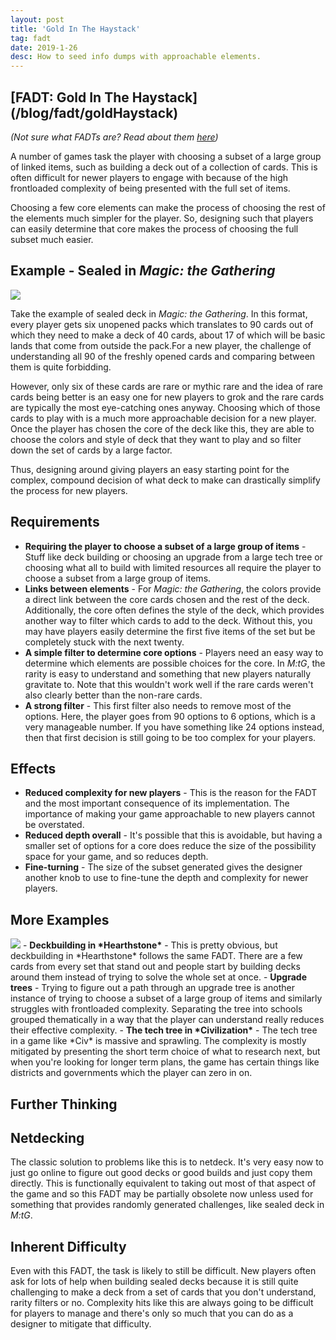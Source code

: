 ```yaml
---
layout: post
title: 'Gold In The Haystack'
tag: fadt
date: 2019-1-26
desc: How to seed info dumps with approachable elements.
---
```

<h2>[FADT: Gold In The Haystack](/blog/fadt/goldHaystack)</h2>

*(Not sure what FADTs are? Read about them [here](http://www.gamasutra.com/view/feature/3357/formal_abstract_design_tools.php))*


A number of games task the player with choosing a subset of a large group of linked items, such as building a deck out of a collection of cards. This is often difficult for newer players to engage with because of the high frontloaded complexity of being presented with the full set of items.


Choosing a few core elements can make the process of choosing the rest of the elements much simpler for the player. So, designing such that players can easily determine that core makes the process of choosing the full subset much easier.

## Example - Sealed in *Magic: the Gathering*
<img src="/blogImages/callOfTheConclave.jpg" />

Take the example of sealed deck in *Magic: the Gathering*. In this format, every player gets six unopened packs which translates to 90 cards out of which they need to make a deck of 40 cards, about 17 of which will be basic lands that come from outside the pack.For a new player, the challenge of understanding all 90 of the freshly opened cards and comparing between them is quite forbidding.


However, only six of these cards are rare or mythic rare and the idea of rare cards being better is an easy one for new players to grok and the rare cards are typically the most eye-catching ones anyway. Choosing which of those cards to play with is a much more approachable decision for a new player. Once the player has chosen the core of the deck like this, they are able to choose the colors and style of deck that they want to play and so filter down the set of cards by a large factor.


Thus, designing around giving players an easy starting point for the complex, compound decision of what deck to make can drastically simplify the process for new players.

## Requirements
- <b>Requiring the player to choose a subset of a large group of items</b> - Stuff like deck building or choosing an upgrade from a large tech tree or choosing what all to build with limited resources all require the player to choose a subset from a large group of items.
- <b>Links between elements</b> - For *Magic: the Gathering*, the colors provide a direct link between the core cards chosen and the rest of the deck. Additionally, the core often defines the style of the deck, which provides another way to filter which cards to add to the deck. Without this, you may have players easily determine the first five items of the set but be completely stuck with the next twenty.
- <b>A simple filter to determine core options</b> - Players need an easy way to determine which elements are possible choices for the core. In *M:tG*, the rarity is easy to understand and something that new players naturally gravitate to. Note that this wouldn't work well if the rare cards weren't also clearly better than the non-rare cards.
- <b>A strong filter</b> - This first filter also needs to remove most of the options. Here, the player goes from 90 options to 6 options, which is a very manageable number. If you have something like 24 options instead, then that first decision is still going to be too complex for your players.

## Effects
- <b>Reduced complexity for new players</b> - This is the reason for the FADT and the most important consequence of its implementation. The importance of making your game approachable to new players cannot be overstated.
- <b>Reduced depth overall</b> - It's possible that this is avoidable, but having a smaller set of options for a core does reduce the size of the possibility space for your game, and so reduces depth.
- <b>Fine-turning</b> - The size of the subset generated gives the designer another knob to use to fine-tune the depth and complexity for newer players.

## More Examples
<img src="/blogImages/civTech2.png" />
- <b>Deckbuilding in *Hearthstone*</b> - This is pretty obvious, but deckbuilding in *Hearthstone* follows the same FADT. There are a few cards from every set that stand out and people start by building decks around them instead of trying to solve the whole set at once.
- <b>Upgrade trees</b> - Trying to figure out a path through an upgrade tree is another instance of trying to choose a subset of a large group of items and similarly struggles with frontloaded complexity. Separating the tree into schools grouped thematically in a way that the player can understand really reduces their effective complexity.
- <b>The tech tree in *Civilization*</b> - The tech tree in a game like *Civ* is massive and sprawling. The complexity is mostly mitigated by presenting the short term choice of what to research next, but when you're looking for longer term plans, the game has certain things like districts and governments which the player can zero in on.

## Further Thinking
## Netdecking

The classic solution to problems like this is to netdeck. It's very easy now to just go online to figure out good decks or good builds and just copy them directly. This is functionally equivalent to taking out most of that aspect of the game and so this FADT may be partially obsolete now unless used for something that provides randomly generated challenges, like sealed deck in *M:tG*.

## Inherent Difficulty

Even with this FADT, the task is likely to still be difficult. New players often ask for lots of help when building sealed decks because it is still quite challenging to make a deck from a set of cards that you don't understand, rarity filters or no. Complexity hits like this are always going to be difficult for players to manage and there's only so much that you can do as a designer to mitigate that difficulty.

